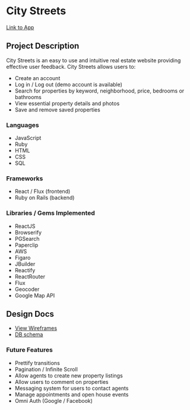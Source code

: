 # City Streets

[Link to App][live]

[live]: http://city-streets.herokuapp.com/

## Project Description

City Streets is an easy to use and intuitive real estate website providing effective user feedback. City Streets allows users to:

- Create an account
- Log in / Log out (demo account is available)
- Search for properties by keyword, neighborhood, price, bedrooms or bathrooms
- View essential property details and photos
- Save and remove saved properties

### Languages
* JavaScript
* Ruby
* HTML
* CSS
* SQL

### Frameworks
* React / Flux (frontend)
* Ruby on Rails (backend)

### Libraries / Gems Implemented
* ReactJS
* Browserify
* PGSearch
* Paperclip
* AWS
* Figaro
* JBuilder
* Reactify
* ReactRouter
* Flux
* Geocoder
* Google Map API

## Design Docs
* [View Wireframes][view]
* [DB schema][schema]

[view]: ./docs/views.md
[schema]: ./docs/schema.md

### Future Features
- Prettify transitions
- Pagination / Infinite Scroll
- Allow agents to create new property listings
- Allow users to comment on properties
- Messaging system for users to contact agents
- Manage appointments and open house events
- Omni Auth (Google / Facebook)
